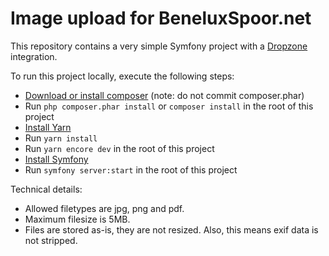 # Image upload for BeneluxSpoor.net

This repository contains a very simple Symfony project with a [Dropzone](https://www.dropzonejs.com/) integration.

To run this project locally, execute the following steps:
- [Download or install composer](https://getcomposer.org/download/) (note: do not commit composer.phar)
- Run `php composer.phar install` or `composer install` in the root of this project
- [Install Yarn](https://classic.yarnpkg.com/en/docs/install#debian-stable)
- Run `yarn install`
- Run `yarn encore dev` in the root of this project
- [Install Symfony](https://symfony.com/download)
- Run `symfony server:start` in the root of this project

Technical details:

- Allowed filetypes are jpg, png and pdf.
- Maximum filesize is 5MB.
- Files are stored as-is, they are not resized. Also, this means exif data is not stripped.

